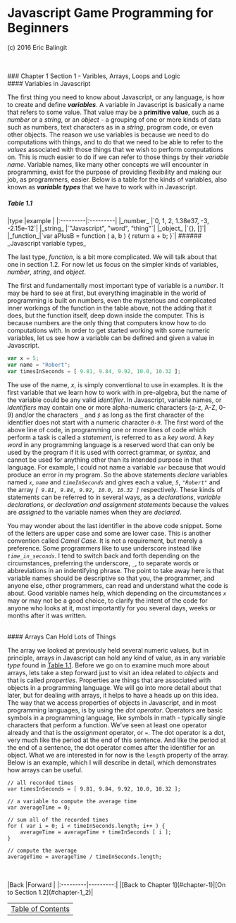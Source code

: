 # Javascript Game Programming for Beginners
(c) 2016 Eric Balingit  

<br>
<br>
### Chapter 1 Section 1 - Varibles, Arrays, Loops and Logic

<br>
#### Variables in Javascript

The first thing you need to know about Javascript, or any language, is how to
create and define _**variables**_.  A variable in Javascript is basically a
name that refers to some value.  That value may be a **primitive value**, such
as a _number_ or a _string_, or an _object_ - a grouping of one or more kinds
of data such as numbers, text characters as in a _string_, program code, or even
other objects.  The reason we use variables is because we need to do
computations with things, and to do that we need to be able to refer to the
_values_ associated with those things that we wish to perform computations on.
 This is much easier to do if we can refer to those things by their _variable
name_.  Variable names, like many other concepts we will encounter in
programming, exist for the purpose of providing flexibility and making our job,
as programmers, easier.  Below is a table for the kinds of variables, also known
as _**variable types**_ that we have to work with in Javascript.

<h5 id="table-1_1">Table 1.1</h5>
|type      |example   |
|:---------|:---------|
|_number_  |`0, 1, 2, 1.38e37, -3, -2.15e-12`|
|_string_  |`"Javascript", "word", "thing"`|
|_object_  |`{}, []`|
|_function_|`var aPlusB = function ( a, b ) { return a + b; }`|
###### _Javascript variable types_

The last type, _function_, is a bit more complicated.  We will talk about that
one in section 1.2.  For now let us focus on the simpler kinds of variables,
_number_, _string_, and _object_.

The first and fundamentally most important type of variable is a _number_.  It
may be hard to see at first, but everything imaginable in the world of
programming is built on numbers, even the mysterious and complicated inner
workings of the function in the table above, not the adding that it does, but
the function itself, deep down inside the computer.  This is because numbers are
the only thing that computers know how to do computations with.  In order to get
started working with some numeric variables, let us see how a variable can be
defined and given a value in Javascript.

``` js
var x = 5;
var name = "Robert";
var timesInSeconds = [ 9.81, 9.84, 9.92, 10.0, 10.32 ];
```

The use of the name, _x_, is simply conventional to use in examples.  It is the
first variable that we learn how to work with in pre-algebra, but the name of
the variable could be any valid _identifier_.  In Javascript, variable names,
or _identifiers_ may contain one or more alpha-numeric characters (a-z, A-Z,
0-9) and/or the characters *`_`* and *`$`* as long as the first character of the
identifier does not start with a numeric character *`0-9`*.  The first word of
the above line of code, in programming one or more lines of code which perform a
task is called a _statement_, is referred to as a _key word_.  A _key word_ in
any programming language is a reserved word that can only be used by the program
if it is used with correct grammar, or _syntax_, and cannot be used for anything
other than its intended purpose in that language.  For example, I could not name
a variable *`var`* because that would produce an error in my program.  So the
above statements _declare_ variables named *`x`*, *`name`* and *`timeInSeconds`*
and gives each a value, *`5`*, *`"Robert"`* and the array *`[ 9.81, 9.84, 9.92,
10.0, 10.32 ]`* respectively.  These kinds of statements can be referred to in
several ways, as a _declarations_, _variable declarations_, or _declaration and
assignment statements_ because the values are _assigned_ to the variable names
when they are _declared_.

You may wonder about the last identifier in the above code snippet.  Some of the
letters are upper case and some are lower case.  This is another convention
called _Camel Case_.  It is not a requirement, but merely a preference.  Some
programmers like to use underscore instead like *`time_in_seconds`*.  I tend to
switch back and forth depending on the circumstances, preferring the underscore,
*`_`*, to separate words or abbreviations in an indentifying phrase.  The point
to take away here is that variable names should be descriptive so that you, the
programmer, and anyone else, other programmers, can read and understand what the
code is about.  Good variable names help, which depending on the circumstances
*`x`* may or may not be a good choice, to clarify the intent of the code for
anyone who looks at it, most importantly for you several days, weeks or months
after it was written.

<br>
#### Arrays Can Hold Lots of Things

The array we looked at previously held several numeric values, but in principle,
arrays in Javascript can hold any kind of value, as in any variable _type_ found
in <a class="local" href="#table-1_1">Table 1.1</a>.  Before we go on to examine
much more about arrays, lets take a step forward just to visit an idea related
to _objects_ and that is called *_properties_*.  Properties are things that are
associated with objects in a programming language.  We will go into more detail
about that later, but for dealing with arrays, it helps to have a heads up on
this idea.  The way that we access properties of objects in Javascript, and in
most programming languages, is by using the *_dot operator_*.  Operators are
basic symbols in a programming language, like symbols in math - typically single
characters that perform a function.  We've seen at least one operator already
and that is the _assignment_ operator, or `=`.  The dot operator is a dot, very
much like the period at the end of this sentence.  And like the period at the
end of a sentence, the dot operator comes after the identifier for an object.
 What we are interested in for now is the `length` property of the array.  Below
is an example, which I will describe in detail, which demonstrates how arrays
can be useful.

```
// all recorded times
var timesInSeconds = [ 9.81, 9.84, 9.92, 10.0, 10.32 ];

// a variable to compute the average time
var averageTime = 0;

// sum all of the recorded times
for ( var i = 0; i < timeInSeconds.length; i++ ) {
    averageTime = averageTime + timeInSeconds [ i ];
}

// compute the average
averageTime = averageTime / timeInSeconds.length;
```

<br>
<br>
|Back      |Forward   |
|:---------|---------:|
|[Back to Chapter 1](#chapter-1)|[On to Section 1.2](#chapter-1_2)|

|          |
|:--------:|
|[Table of Contents](#TOC)